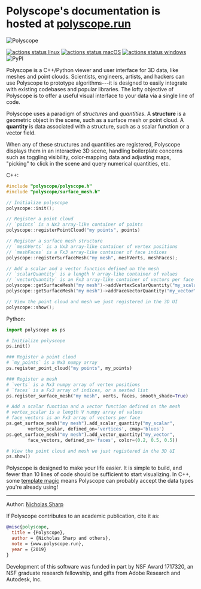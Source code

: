 # Polyscope's documentation is hosted at [polyscope.run](http://polyscope.run)

![Polyscope](http://polyscope.run/media/teaser.svg)

[![actions status linux](https://github.com/nmwsharp/polyscope/workflows/linux/badge.svg)](https://github.com/nmwsharp/polyscope/actions)
[![actions status macOS](https://github.com/nmwsharp/polyscope/workflows/macOS/badge.svg)](https://github.com/nmwsharp/polyscope/actions)
[![actions status windows](https://github.com/nmwsharp/polyscope/workflows/windows/badge.svg)](https://github.com/nmwsharp/polyscope/actions)
![PyPI](https://img.shields.io/pypi/v/polyscope?style=flat-square)

Polyscope is a C++/Python viewer and user interface for 3D data, like meshes and point clouds. Scientists, engineers, artists, and hackers can use Polyscope to prototype algorithms---it is designed to easily integrate with existing codebases and popular libraries.  The lofty objective of Polyscope is to offer a useful visual interface to your data via a single line of code.

Polyscope uses a paradigm of *structures* and *quantities*. A **structure** is a geometric object in the scene, such as a surface mesh or point cloud. A **quantity** is data associated with a structure, such as a scalar function or a vector field.

When any of these structures and quantities are registered, Polyscope displays them in an interactive 3D scene, handling boilerplate concerns such as toggling visibility, color-mapping data and adjusting maps, "picking" to click in the scene and query numerical quantities, etc.

C++:

``` C++
#include "polyscope/polyscope.h"
#include "polyscope/surface_mesh.h"

// Initialize polyscope
polyscope::init();

// Register a point cloud
// `points` is a Nx3 array-like container of points
polyscope::registerPointCloud("my points", points)

// Register a surface mesh structure
// `meshVerts` is a Vx3 array-like container of vertex positions
// `meshFaces` is a Fx3 array-like container of face indices  
polyscope::registerSurfaceMesh("my mesh", meshVerts, meshFaces);

// Add a scalar and a vector function defined on the mesh
// `scalarQuantity` is a length V array-like container of values
// `vectorQuantity` is an Fx3 array-like container of vectors per face
polyscope::getSurfaceMesh("my mesh")->addVertexScalarQuantity("my_scalar", scalarQuantity);
polyscope::getSurfaceMesh("my mesh")->addFaceVectorQuantity("my_vector", vectorQuantity);

// View the point cloud and mesh we just registered in the 3D UI
polyscope::show();
```

Python:
``` python
import polyscope as ps

# Initialize polyscope
ps.init()

### Register a point cloud
# `my_points` is a Nx3 numpy array
ps.register_point_cloud("my points", my_points)

### Register a mesh
# `verts` is a Nx3 numpy array of vertex positions
# `faces` is a Fx3 array of indices, or a nested list
ps.register_surface_mesh("my mesh", verts, faces, smooth_shade=True)

# Add a scalar function and a vector function defined on the mesh
# vertex_scalar is a length V numpy array of values
# face_vectors is an Fx3 array of vectors per face
ps.get_surface_mesh("my mesh").add_scalar_quantity("my_scalar", 
        vertex_scalar, defined_on='vertices', cmap='blues')
ps.get_surface_mesh("my mesh").add_vector_quantity("my_vector", 
        face_vectors, defined_on='faces', color=(0.2, 0.5, 0.5))

# View the point cloud and mesh we just registered in the 3D UI
ps.show()
```

Polyscope is designed to make your life easier. It is simple to build, and fewer than 10 lines of code should be sufficient to start visualizing. In C++, some [template magic](https://polyscope.run/data_adaptors/) means Polyscope can probably accept the data types you're already using!

---
Author: [Nicholas Sharp](http://www.nmwsharp.com)

If Polyscope contributes to an academic publication, cite it as:
```bib
@misc{polyscope,
  title = {Polyscope},
  author = {Nicholas Sharp and others},
  note = {www.polyscope.run},
  year = {2019}
}
```

Development of this software was funded in part by NSF Award 1717320, an NSF graduate research fellowship, and gifts from Adobe Research and Autodesk, Inc.
